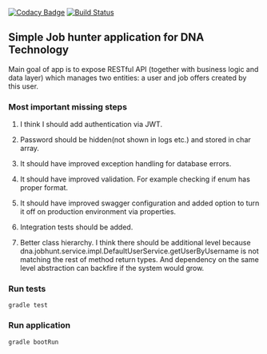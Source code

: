 [![Codacy Badge](https://api.codacy.com/project/badge/Grade/064e0c246df0427f8767688014de0a26)](https://www.codacy.com/manual/matikz1110/jobhunt?utm_source=github.com&amp;utm_medium=referral&amp;utm_content=HerbMat/jobhunt&amp;utm_campaign=Badge_Grade)
[![Build Status](https://travis-ci.com/HerbMat/jobhunt.svg?branch=master)](https://travis-ci.com/HerbMat/jobhunt.svg?branch=master)


## Simple Job hunter application for DNA Technology

Main goal of app is to expose RESTful API
(together with business logic and data layer) which manages two entities: a user and
job offers created by this user.

### Most important missing steps

 1. I think I should add authentication via JWT.
 
 2. Password should be hidden(not shown in logs etc.) and stored in char array.
 
 3. It should have improved exception handling for database errors.
 
 4. It should have improved validation. For example checking if enum has proper format.
 
 5. It should have improved swagger configuration and added option to turn it off on production environment via properties.
 
 6. Integration tests should be added.
 
 7. Better class hierarchy. I think there should be additional level because dna.jobhunt.service.impl.DefaultUserService.getUserByUsername 
 is not matching the rest of method return types. And dependency on the same level abstraction can backfire if the system would grow.

### Run tests

```console
gradle test
```

### Run application

```console
gradle bootRun
```